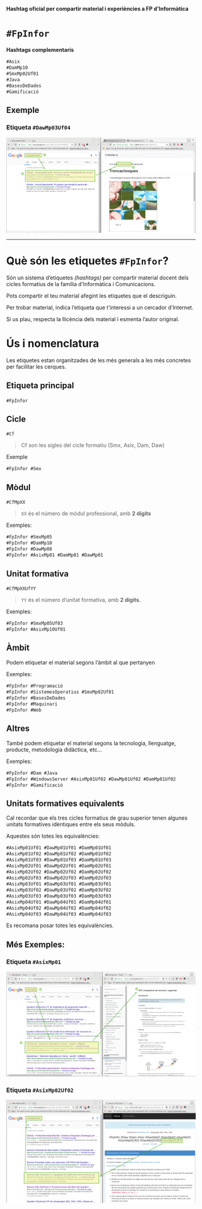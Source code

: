 **Hashtag oficial per compartir material i experiències a FP d'Informàtica**

# `#FpInfor`

**Hashtags complementaris**

```
#Asix
#DamMp10
#SmxMp02Uf01
#Java
#BasesDeDades
#Gamificació
```

## Exemple

### Etiqueta `#DawMp03Uf04`

![./sample_images/DawMp03Uf04.png](./sample_images/DawMp03Uf04.png)

---

# Què són les etiquetes `#FpInfor`?

Són un sistema d’etiquetes *(hashtags)* per compartir material docent dels cicles formatius de la família d'Informàtica i Comunicacions.

Pots compartir el teu material afegint les etiquetes que el descriguin.

Per trobar material, indica l’etiqueta que t’interessi a un cercador d’Internet.

Si us plau, respecta la llicència dels material i esmenta l’autor original.



# Ús i nomenclatura

Les etiquetes estan organitzades de les més generals a les més concretes per facilitar les cerques.

## Etiqueta principal

`#FpInfor`

## Cicle
`#Cf`
> Cf son les sigles del cicle formatiu (Smx, Asix, Dam, Daw)

Exemple

```
#FpInfor #Smx
```

## Mòdul

`#CfMpXX`
> `XX` és el número de mòdul professional, amb **2 dígits**

Exemples:
```
#FpInfor #SmxMp05
#FpInfor #DamMp10
#FpInfor #DawMp08
#FpInfor #AsixMp01 #DamMp01 #DawMp01
```

## Unitat formativa

`#CfMpXXUfYY`
>  `YY` és el número d’unitat formativa, amb **2 dígits.**

Exemples:
```
#FpInfor #SmxMp05Uf03
#FpInfor #AsixMp10Uf01
```

## Àmbit
Podem etiquetar el material segons l’àmbit al que pertanyen

Exemples:
```
#FpInfor #Programació
#FpInfor #SistemesOperatius #SmxMp02Uf01
#FpInfor #BasesDeDades
#FpInfor #Maquinari
#FpInfor #Web
```

## Altres
També podem etiquetar el material segons la tecnologia, llenguatge, producte, metodologia didàctica, etc...

Exemples:
```
#FpInfor #Dam #Java
#FpInfor #WindowsServer #AsixMp01Uf02 #DawMp01Uf02 #DamMp01Uf02
#FpInfor #Gamificació
```

## Unitats formatives equivalents
Cal recordar que els tres cicles formatius de grau superior tenen algunes unitats formatives idèntiques entre els seus mòduls.

Aquestes són totes les equivalències:
```
#AsixMp01Uf01 #DawMp01Uf01 #DamMp01Uf01
#AsixMp01Uf02 #DawMp01Uf02 #DamMp01Uf02
#AsixMp01Uf03 #DawMp01Uf03 #DamMp01Uf03
#AsixMp02Uf01 #DawMp02Uf01 #DamMp02Uf01
#AsixMp02Uf02 #DawMp02Uf02 #DamMp02Uf02
#AsixMp02Uf03 #DawMp02Uf03 #DamMp02Uf03
#AsixMp03Uf01 #DawMp03Uf01 #DamMp03Uf01
#AsixMp03Uf02 #DawMp03Uf02 #DamMp03Uf02
#AsixMp03Uf03 #DawMp03Uf03 #DamMp03Uf03
#AsixMp04Uf01 #DawMp04Uf01 #DamMp04Uf01
#AsixMp04Uf02 #DawMp04Uf02 #DamMp04Uf02
#AsixMp04Uf03 #DawMp04Uf03 #DamMp04Uf03
```

Es recomana posar totes les equivalències.

## Més Exemples:

### Etiqueta `#AsixMp01`

![./sample_images/AsixMp01.png](./sample_images/AsixMp01.png)

### Etiqueta `#AsixMp02Uf02`

![./sample_images/AsixMp02Uf02.png](./sample_images/AsixMp02Uf02.png)
